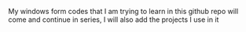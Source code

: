 My windows form codes that I am trying to learn in this github repo will come and continue in series, I will also add the projects I use in it
